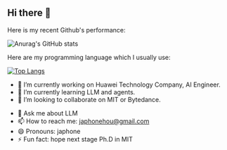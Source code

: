 ## Hi there 👋

Here is my recent Github's performance:

![Anurag's GitHub stats](https://github-readme-stats.vercel.app/api?username=23japhone&show_icons=true&theme=radical)

Here are my programming language which I usually use:

[![Top Langs](https://github-readme-stats.vercel.app/api/top-langs/?username=23japhone&layout=donut&show_icons=true&theme=radical)](https://github.com/anuraghazra/github-readme-stats)


- 🔭 I’m currently working on Huawei Technology Company, AI Engineer.
- 🌱 I’m currently learning LLM and agents.
- 👯 I’m looking to collaborate on MIT or Bytedance.
<!-- - 🤔 I’m looking for help with -->
- 💬 Ask me about LLM
- 📫 How to reach me: japhonehou@gmail.com
- 😄 Pronouns: japhone
- ⚡ Fun fact: hope next stage Ph.D in MIT
